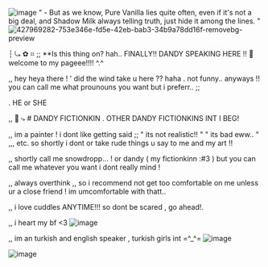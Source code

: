 ![image](https://github.com/user-attachments/assets/1d0ee69b-068e-464c-ab0f-a5ab6a161242)
 " - But as we know, Pure Vanilla lies quite often, even if it's not a big deal, and Shadow Milk always telling truth, just hide it among the lines. "
![427969282-753e346e-fd5e-42eb-bab3-34b9a78dd16f-removebg-preview](https://github.com/user-attachments/assets/f4c46151-0751-4adc-bfc7-b5697033e631)


┆ ⤿  ✿  ⌗ ;; **Is this thing on? hah.. FINALLY!! DANDY SPEAKING HERE !! 💮 welcome to my pageee!!!! ^.^ 

,, hey heya there ! ' did the wind take u here ?? haha . not funny.. anyways !! you can call me what prounouns you want but i preferr.. ;;

. HE or SHE

,, 💌 ⤷ #  DANDY FICTIONKIN . OTHER DANDY FICTIONKINS INT I BEG!

,, im a painter ! i dont like getting said ;; " its not realistic!! " " its bad eww.. " ,,, etc. so shortly i dont or take rude things u say to me and my art !!

,, shortly call me snowdropp... ! or dandy ( my fictionkinn :#3 ) but you can call me whatever you want i dont really mind !

,, always overthink ,, so i recommend not get too comfortable on me unless ur a close friend ! im umcomfortable with thatt..

,, i love cuddles ANYTIME!!! so dont be scared , go ahead!.

,, i heart my bf <3  ![image](https://github.com/user-attachments/assets/7d2d7738-07ed-442d-a4a5-cc7686828752)


,,  im an turkish and english speaker , turkish girls int =^_^=    ![image](https://github.com/user-attachments/assets/dd5ebe0c-326e-475f-bb0b-47a190387122)


![image](https://github.com/user-attachments/assets/01a43492-89a8-41d6-8dea-8c919b84ed32) 








<!--
**Dand1cusDanc1fer/dand1cusdanc1fer** is a ✨ _special_ ✨ repository because its `README.md` (this file) appears on your GitHub profile.

,
,
